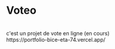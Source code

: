 <h1>Vote<span style="color🟦">o</span></h1> <br>
c'est un projet de vote en ligne (en cours) <br>
https://portfolio-bice-eta-74.vercel.app/
